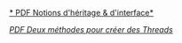 
[* PDF Notions d'héritage & d'interface*](https://github.com/ProgX-73/CDA-JAVA-MNS/blob/main/POO/Notion%20interface.pdf)

[*PDF Deux méthodes pour créer des Threads*](https://github.com/ProgX-73/CDA-JAVA-MNS/blob/main/POO/StarFighter%20extends%20Thread.pdf)

